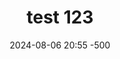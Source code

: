 ---
title: test 123
date: 2024-08-06 20:55 -500
categories: [proxmox, homelab]
tags: [proxmox,supermicro]
---